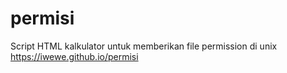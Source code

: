 # permisi
Script HTML kalkulator untuk memberikan file permission di unix 
https://iwewe.github.io/permisi
